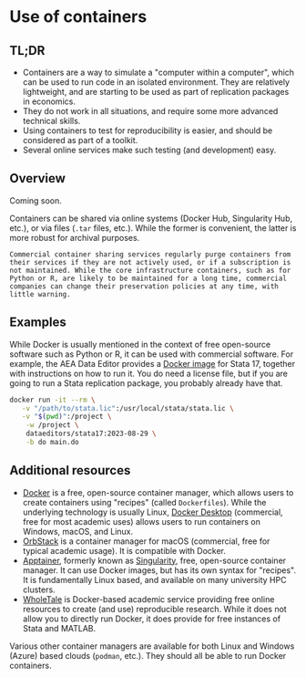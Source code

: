 # Use of containers


## TL;DR

- Containers are a way to simulate a "computer within a computer", which can be used to run code in an isolated environment. They are relatively lightweight, and are starting to be used as part of replication packages in economics. 
- They do not work in all situations, and require some more advanced technical skills. 
- Using containers to test for reproducibility is easier, and should be considered as part of a toolkit. 
- Several online services make such testing (and development) easy.

## Overview

Coming soon.

Containers can be shared via online systems (Docker Hub, Singularity Hub, etc.), or via files (`.tar` files, etc.). While the former is convenient, the latter is more robust for archival purposes.

```{warning}
Commercial container sharing services regularly purge containers from their services if they are not actively used, or if a subscription is not maintained. While the core infrastructure containers, such as for Python or R, are likely to be maintained for a long time, commercial companies can change their preservation policies at any time, with little warning.
```


## Examples

While Docker is usually mentioned in the context of free open-source software such as Python or R, it can be used with commercial software. For example, the AEA Data Editor provides a [Docker image](https://hub.docker.com/r/dataeditors/stata17) for Stata 17, together with instructions on how to run it. You do need a license file, but if you are going to run a Stata replication package, you probably already have that.

```bash
docker run -it --rm \
   -v "/path/to/stata.lic":/usr/local/stata/stata.lic \
   -v "$(pwd)":/project \
    -w /project \
    dataeditors/stata17:2023-08-29 \
    -b do main.do
```


## Additional resources

- [Docker](https://www.docker.com/) is a free, open-source container manager, which allows users to create containers using "recipes" (called `Dockerfiles`). While the underlying technology is usually Linux, [Docker Desktop](https://www.docker.com/products/docker-desktop) (commercial, free for most academic uses) allows users to run containers on Windows, macOS, and Linux.
- [OrbStack](https://www.orbstack.com/) is a container manager for macOS (commercial, free for typical academic usage). It is compatible with Docker.
- [Apptainer](https://www.apptainer.io/), formerly known as [Singularity](https://sylabs.io/singularity/), free, open-source container manager. It can use Docker images, but has its own syntax for "recipes". It is fundamentally Linux based, and available on many university HPC clusters.
- [WholeTale](https://wholetale.org/) is Docker-based academic service providing free online resources to create (and use) reproducible research. While it does not allow you to directly run Docker, it does provide for free instances of Stata and MATLAB. 

Various other container managers are available for both Linux and Windows (Azure) based clouds (`podman`, etc.). They should all be able to run Docker containers.